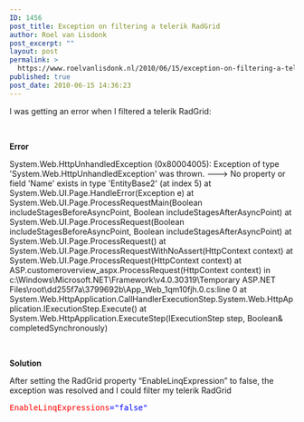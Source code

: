 ```yaml
---
ID: 1456
post_title: Exception on filtering a telerik RadGrid
author: Roel van Lisdonk
post_excerpt: ""
layout: post
permalink: >
  https://www.roelvanlisdonk.nl/2010/06/15/exception-on-filtering-a-telerik-radgrid/
published: true
post_date: 2010-06-15 14:36:23
---
```

<p align="left">I was getting an error when I filtered a telerik RadGrid:</p>  <p align="left">&#160;</p>  <p align="left"><strong>Error</strong></p>  <p align="left">System.Web.HttpUnhandledException (0x80004005): Exception of type 'System.Web.HttpUnhandledException' was thrown. ---&gt; No property or field 'Name' exists in type 'EntityBase2' (at index 5) at System.Web.UI.Page.HandleError(Exception e) at System.Web.UI.Page.ProcessRequestMain(Boolean includeStagesBeforeAsyncPoint, Boolean includeStagesAfterAsyncPoint) at System.Web.UI.Page.ProcessRequest(Boolean includeStagesBeforeAsyncPoint, Boolean includeStagesAfterAsyncPoint) at System.Web.UI.Page.ProcessRequest() at System.Web.UI.Page.ProcessRequestWithNoAssert(HttpContext context) at System.Web.UI.Page.ProcessRequest(HttpContext context) at ASP.customeroverview_aspx.ProcessRequest(HttpContext context) in c:\Windows\Microsoft.NET\Framework\v4.0.30319\Temporary ASP.NET Files\root\dd255f7a\3799692b\App_Web_1qm10fjh.0.cs:line 0 at System.Web.HttpApplication.CallHandlerExecutionStep.System.Web.HttpApplication.IExecutionStep.Execute() at System.Web.HttpApplication.ExecuteStep(IExecutionStep step, Boolean&amp; completedSynchronously)</p>  <p align="left">&#160;</p>  <p align="left"><strong>Solution</strong></p> After setting the RadGrid property “EnableLinqExpression” to false, the exception was resolved and I could filter my telerik RadGrid&#160; <pre class="code"><span style="color: red">EnableLinqExpressions</span><span style="color: blue">=&quot;false&quot;
</span></pre>
<a href="http://11011.net/software/vspaste"></a>